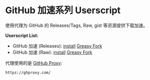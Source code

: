 # GitHub 加速系列 Userscript

使用代理为 GitHub 的 Releases/Tags, Raw, gist 等资源提供下载加速。

**Userscript List:**
- GitHub 加速 (Releases): [install][dl_agent_releases] [Greasy Fork][gf_agent_releases]
- GitHub 加速 (Raw): [install][dl_agent_raw] [Greasy Fork][gf_agent_raw]

代理使用的是 [GitHub Proxy](https://ghproxy.com/):
```
https://ghproxy.com/
```

[gf_agent_raw]: https://greasyfork.org/zh-CN/scripts/427303-github-%E5%8A%A0%E9%80%9F-raw
[dl_agent_raw]: https://cdn.jsdelivr.net/gh/Mogeko/user-script-ghproxy@master/agentRaw/agentRaw.user.js
[gf_agent_releases]: https://greasyfork.org/zh-CN/scripts/427230-github-%E5%8A%A0%E9%80%9F-releases
[dl_agent_releases]: https://cdn.jsdelivr.net/gh/Mogeko/user-script-ghproxy@master/agentReleases/agentReleases.user.js
